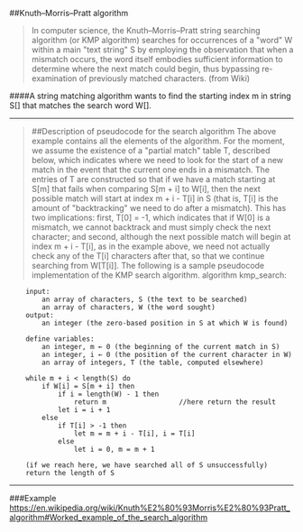 
##Knuth–Morris–Pratt algorithm

> In computer science, the Knuth–Morris–Pratt string searching algorithm (or KMP algorithm) searches for occurrences of a "word" W within a main "text string" S by employing the observation that when a mismatch occurs, the word itself embodies sufficient information to determine where the next match could begin, thus bypassing re-examination of previously matched characters.  (from Wiki)

####A string matching algorithm wants to find the starting index m in string S[] that matches the search word W[].  

---
> ##Description of pseudocode for the search algorithm
> The above example contains all the elements of the algorithm. For the moment, we assume the existence of a "partial match" table T, described below, which indicates where we need to look for the start of a new match in the event that the current one ends in a mismatch. The entries of T are constructed so that if we have a match starting at S[m] that fails when comparing S[m + i] to W[i], then the next possible match will start at index m + i - T[i] in S (that is, T[i] is the amount of "backtracking" we need to do after a mismatch). This has two implications: first, T[0] = -1, which indicates that if W[0] is a mismatch, we cannot backtrack and must simply check the next character; and second, although the next possible match will begin at index m + i - T[i], as in the example above, we need not actually check any of the T[i] characters after that, so that we continue searching from W[T[i]]. The following is a sample pseudocode implementation of the KMP search algorithm.
>   algorithm kmp_search:
```
    input:
        an array of characters, S (the text to be searched)
        an array of characters, W (the word sought)
    output:
        an integer (the zero-based position in S at which W is found)

    define variables:
        an integer, m ← 0 (the beginning of the current match in S)
        an integer, i ← 0 (the position of the current character in W)
        an array of integers, T (the table, computed elsewhere)

    while m + i < length(S) do
        if W[i] = S[m + i] then
            if i = length(W) - 1 then
                return m                  //here return the result
            let i = i + 1
        else
            if T[i] > -1 then
                let m = m + i - T[i], i = T[i]
            else
                let i = 0, m = m + 1
            
    (if we reach here, we have searched all of S unsuccessfully)
    return the length of S
```
---

###Example
https://en.wikipedia.org/wiki/Knuth%E2%80%93Morris%E2%80%93Pratt_algorithm#Worked_example_of_the_search_algorithm
